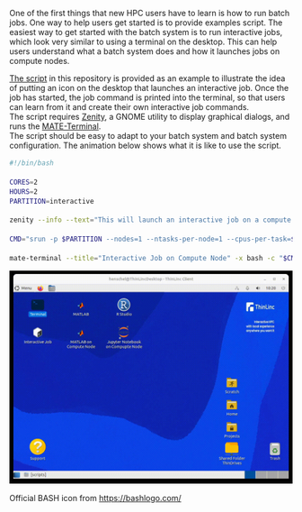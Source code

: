 One of the first things that new HPC users have to learn is how to run batch jobs. One way to help users get started is to provide examples script. The easiest way to get started with the batch system is to run interactive jobs, which look very similar to using a terminal on the desktop. This can help users understand what a batch system does and how it launches jobs on compute nodes.

[The script](./interactiveJob.sh) in this repository is provided as an example to illustrate the idea of putting an icon on the desktop that launches an interactive job. Once the job has started, the job command is printed into the terminal, so that users can learn from it and create their own interactive job commands.  
The script requires [Zenity](https://help.gnome.org/users/zenity/stable/), a GNOME utility to display graphical dialogs, and runs the [MATE-Terminal](https://wiki.mate-desktop.org/mate-desktop/applications/mate-terminal/).  
The script should be easy to adapt to your batch system and batch system configuration. The animation below shows what it is like to use the script.

```bash
#!/bin/bash

CORES=2
HOURS=2
PARTITION=interactive

zenity --info --text="This will launch an interactive job on a compute node with $CORES cores and $HOURS hours of runtime." --no-wrap;

CMD="srun -p $PARTITION --nodes=1 --ntasks-per-node=1 --cpus-per-task=$CORES --time=$HOURS:00:00 --job-name=InteractiveJob --x11 --pty bash"

mate-terminal --title="Interactive Job on Compute Node" -x bash -c "$CMD -c 'echo The following command was used to launch an interactive job:; echo $CMD; echo; bash'"

```

![](interactiveJob.gif)

Official BASH icon from https://bashlogo.com/
